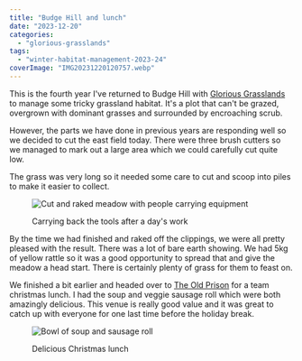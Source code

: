 ```yaml
---
title: "Budge Hill and lunch"
date: "2023-12-20"
categories: 
  - "glorious-grasslands"
tags: 
  - "winter-habitat-management-2023-24"
coverImage: "IMG20231220120757.webp"
---
```


This is the fourth year I've returned to Budge Hill with [Glorious Grasslands](https://www.cotswoldsaonb.org.uk/looking-after/our-grasslands-projects/glorious-cotswolds-grasslands/) to manage some tricky grassland habitat. It's a plot that can't be grazed, overgrown with dominant grasses and surrounded by encroaching scrub.

However, the parts we have done in previous years are responding well so we decided to cut the east field today. There were three brush cutters so we managed to mark out a large area which we could carefully cut quite low.

The grass was very long so it needed some care to cut and scoop into piles to make it easier to collect.

<figure>

![Cut and raked meadow with people carrying equipment](images/IMG20231220134016-1024x768.webp)

<figcaption>

Carrying back the tools after a day's work

</figcaption>

</figure>

By the time we had finished and raked off the clippings, we were all pretty pleased with the result. There was a lot of bare earth showing. We had 5kg of yellow rattle so it was a good opportunity to spread that and give the meadow a head start. There is certainly plenty of grass for them to feast on.

We finished a bit earlier and headed over to [The Old Prison](https://www.theoldprison.co.uk/) for a team christmas lunch. I had the soup and veggie sausage roll which were both amazingly delicious. This venue is really good value and it was great to catch up with everyone for one last time before the holiday break.

<figure>

![Bowl of soup and sausage roll](images/IMG20231220144958-1024x768.webp)

<figcaption>

Delicious Christmas lunch

</figcaption>

</figure>
